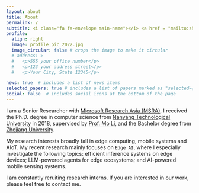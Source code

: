 ```yaml
---
layout: about
title: About
permalink: /
subtitle: <i class="fa fa-envelope main-name"></i> <a href = "mailto:shijiang@microsoft.com">shijiang AT microsoft.com</a>
profile:
  align: right
  image: profile_pic_2022.jpg
  image_circular: false # crops the image to make it circular
  # address: >
  #   <p>555 your office number</p>
  #   <p>123 your address street</p>
  #   <p>Your City, State 12345</p>

news: true  # includes a list of news items
selected_papers: true # includes a list of papers marked as "selected={true}"
social: false  # includes social icons at the bottom of the page
---
```

I am a Senior Researcher with [Microsoft Research Asia (MSRA)](https://www.microsoft.com/en-us/research/lab/microsoft-research-asia/). I received the Ph.D. degree in computer science from [Nanyang Technological University](https://www.ntu.edu.sg/) in 2018, supervised by [Prof. Mo Li](https://home.cse.ust.hk/~lim/), and the Bachelor degree from [Zhejiang University](https://www.zju.edu.cn/english/). 


My research interests broadly fall in edge computing, mobile systems and AIoT. My recent research mainly focuses on `Edge AI`, where I especially investigate the following topics: efficient inference systems on edge devices; LLM-powered agents for edge ecosystems; and AI-powered mobile sensing systems.

I am constantly reruiting research interns. If you are interested in our work, please feel free to contact me.